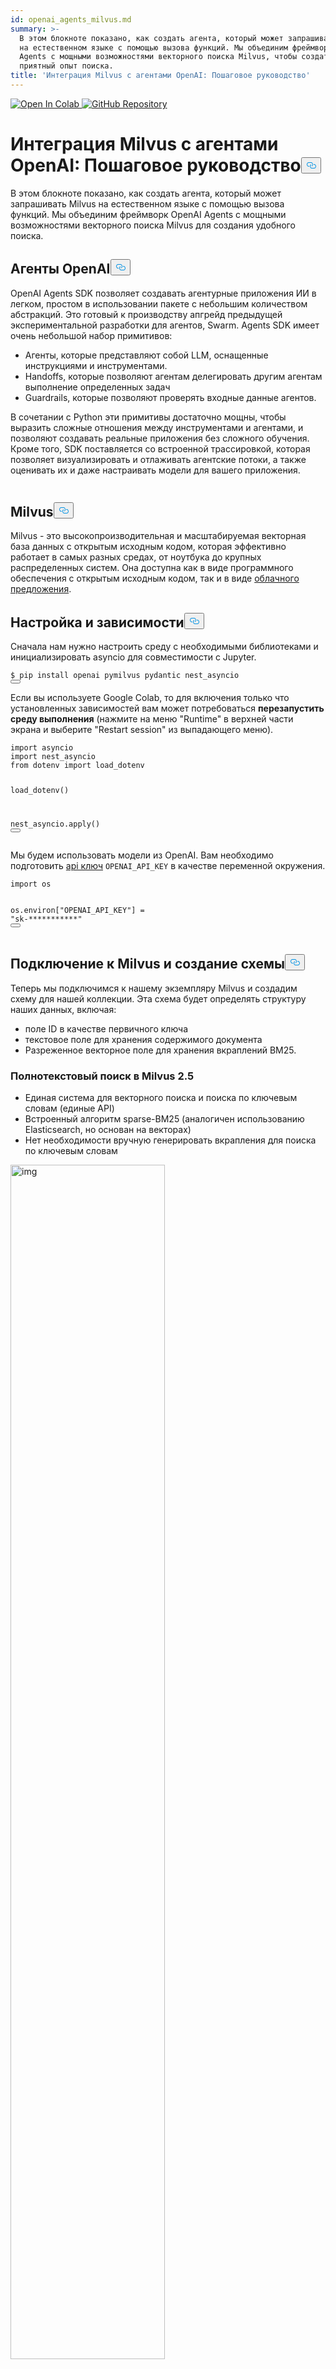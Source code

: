 ```yaml
---
id: openai_agents_milvus.md
summary: >-
  В этом блокноте показано, как создать агента, который может запрашивать Milvus
  на естественном языке с помощью вызова функций. Мы объединим фреймворк OpenAI
  Agents с мощными возможностями векторного поиска Milvus, чтобы создать
  приятный опыт поиска.
title: 'Интеграция Milvus с агентами OpenAI: Пошаговое руководство'
---
```

<p><a href="https://colab.research.google.com/github/milvus-io/bootcamp/blob/master/integration/openai_agents_milvus.ipynb" target="_parent">
<img translate="no" src="https://colab.research.google.com/assets/colab-badge.svg" alt="Open In Colab"/>
</a>
<a href="https://github.com/milvus-io/bootcamp/blob/master/integration/openai_agents_milvus.ipynb" target="_blank">
<img translate="no" src="https://img.shields.io/badge/View%20on%20GitHub-555555?style=flat&logo=github&logoColor=white" alt="GitHub Repository"/>
</a></p>
<h1 id="Milvus-Integration-with-OpenAI-Agents-A-Step-by-Step-Guide" class="common-anchor-header">Интеграция Milvus с агентами OpenAI: Пошаговое руководство<button data-href="#Milvus-Integration-with-OpenAI-Agents-A-Step-by-Step-Guide" class="anchor-icon" translate="no">
      <svg translate="no"
        aria-hidden="true"
        focusable="false"
        height="20"
        version="1.1"
        viewBox="0 0 16 16"
        width="16"
      >
        <path
          fill="#0092E4"
          fill-rule="evenodd"
          d="M4 9h1v1H4c-1.5 0-3-1.69-3-3.5S2.55 3 4 3h4c1.45 0 3 1.69 3 3.5 0 1.41-.91 2.72-2 3.25V8.59c.58-.45 1-1.27 1-2.09C10 5.22 8.98 4 8 4H4c-.98 0-2 1.22-2 2.5S3 9 4 9zm9-3h-1v1h1c1 0 2 1.22 2 2.5S13.98 12 13 12H9c-.98 0-2-1.22-2-2.5 0-.83.42-1.64 1-2.09V6.25c-1.09.53-2 1.84-2 3.25C6 11.31 7.55 13 9 13h4c1.45 0 3-1.69 3-3.5S14.5 6 13 6z"
        ></path>
      </svg>
    </button></h1><p>В этом блокноте показано, как создать агента, который может запрашивать Milvus на естественном языке с помощью вызова функций. Мы объединим фреймворк OpenAI Agents с мощными возможностями векторного поиска Milvus для создания удобного поиска.</p>
<h2 id="OpenAI-Agents" class="common-anchor-header">Агенты OpenAI<button data-href="#OpenAI-Agents" class="anchor-icon" translate="no">
      <svg translate="no"
        aria-hidden="true"
        focusable="false"
        height="20"
        version="1.1"
        viewBox="0 0 16 16"
        width="16"
      >
        <path
          fill="#0092E4"
          fill-rule="evenodd"
          d="M4 9h1v1H4c-1.5 0-3-1.69-3-3.5S2.55 3 4 3h4c1.45 0 3 1.69 3 3.5 0 1.41-.91 2.72-2 3.25V8.59c.58-.45 1-1.27 1-2.09C10 5.22 8.98 4 8 4H4c-.98 0-2 1.22-2 2.5S3 9 4 9zm9-3h-1v1h1c1 0 2 1.22 2 2.5S13.98 12 13 12H9c-.98 0-2-1.22-2-2.5 0-.83.42-1.64 1-2.09V6.25c-1.09.53-2 1.84-2 3.25C6 11.31 7.55 13 9 13h4c1.45 0 3-1.69 3-3.5S14.5 6 13 6z"
        ></path>
      </svg>
    </button></h2><p>OpenAI Agents SDK позволяет создавать агентурные приложения ИИ в легком, простом в использовании пакете с небольшим количеством абстракций. Это готовый к производству апгрейд предыдущей экспериментальной разработки для агентов, Swarm. Agents SDK имеет очень небольшой набор примитивов:</p>
<ul>
<li>Агенты, которые представляют собой LLM, оснащенные инструкциями и инструментами.</li>
<li>Handoffs, которые позволяют агентам делегировать другим агентам выполнение определенных задач</li>
<li>Guardrails, которые позволяют проверять входные данные агентов.</li>
</ul>
<p>В сочетании с Python эти примитивы достаточно мощны, чтобы выразить сложные отношения между инструментами и агентами, и позволяют создавать реальные приложения без сложного обучения. Кроме того, SDK поставляется со встроенной трассировкой, которая позволяет визуализировать и отлаживать агентские потоки, а также оценивать их и даже настраивать модели для вашего приложения.</p>
<p>
  <span class="img-wrapper">
    <img translate="no" src="/docs/v2.5.x/assets/openai-agent.png" alt="" class="doc-image" id="" />
    <span></span>
  </span>
</p>
<h2 id="Milvus" class="common-anchor-header">Milvus<button data-href="#Milvus" class="anchor-icon" translate="no">
      <svg translate="no"
        aria-hidden="true"
        focusable="false"
        height="20"
        version="1.1"
        viewBox="0 0 16 16"
        width="16"
      >
        <path
          fill="#0092E4"
          fill-rule="evenodd"
          d="M4 9h1v1H4c-1.5 0-3-1.69-3-3.5S2.55 3 4 3h4c1.45 0 3 1.69 3 3.5 0 1.41-.91 2.72-2 3.25V8.59c.58-.45 1-1.27 1-2.09C10 5.22 8.98 4 8 4H4c-.98 0-2 1.22-2 2.5S3 9 4 9zm9-3h-1v1h1c1 0 2 1.22 2 2.5S13.98 12 13 12H9c-.98 0-2-1.22-2-2.5 0-.83.42-1.64 1-2.09V6.25c-1.09.53-2 1.84-2 3.25C6 11.31 7.55 13 9 13h4c1.45 0 3-1.69 3-3.5S14.5 6 13 6z"
        ></path>
      </svg>
    </button></h2><p>Milvus - это высокопроизводительная и масштабируемая векторная база данных с открытым исходным кодом, которая эффективно работает в самых разных средах, от ноутбука до крупных распределенных систем. Она доступна как в виде программного обеспечения с открытым исходным кодом, так и в виде <a href="https://zilliz.com/">облачного предложения</a>.</p>
<h2 id="Setup-and-Dependencies" class="common-anchor-header">Настройка и зависимости<button data-href="#Setup-and-Dependencies" class="anchor-icon" translate="no">
      <svg translate="no"
        aria-hidden="true"
        focusable="false"
        height="20"
        version="1.1"
        viewBox="0 0 16 16"
        width="16"
      >
        <path
          fill="#0092E4"
          fill-rule="evenodd"
          d="M4 9h1v1H4c-1.5 0-3-1.69-3-3.5S2.55 3 4 3h4c1.45 0 3 1.69 3 3.5 0 1.41-.91 2.72-2 3.25V8.59c.58-.45 1-1.27 1-2.09C10 5.22 8.98 4 8 4H4c-.98 0-2 1.22-2 2.5S3 9 4 9zm9-3h-1v1h1c1 0 2 1.22 2 2.5S13.98 12 13 12H9c-.98 0-2-1.22-2-2.5 0-.83.42-1.64 1-2.09V6.25c-1.09.53-2 1.84-2 3.25C6 11.31 7.55 13 9 13h4c1.45 0 3-1.69 3-3.5S14.5 6 13 6z"
        ></path>
      </svg>
    </button></h2><p>Сначала нам нужно настроить среду с необходимыми библиотеками и инициализировать asyncio для совместимости с Jupyter.</p>
<pre><code translate="no" class="language-shell"><span class="hljs-meta prompt_">$ </span><span class="language-bash">pip install openai pymilvus pydantic nest_asyncio</span>
<button class="copy-code-btn"></button></code></pre>
<div class="alert note">
<p>Если вы используете Google Colab, то для включения только что установленных зависимостей вам может потребоваться <strong>перезапустить среду выполнения</strong> (нажмите на меню "Runtime" в верхней части экрана и выберите "Restart session" из выпадающего меню).</p>
</div>
<pre><code translate="no" class="language-python"><span class="hljs-keyword">import</span> asyncio
<span class="hljs-keyword">import</span> nest_asyncio
<span class="hljs-keyword">from</span> dotenv <span class="hljs-keyword">import</span> load_dotenv

load_dotenv()

nest_asyncio.apply()
<button class="copy-code-btn"></button></code></pre>
<p>Мы будем использовать модели из OpenAI. Вам необходимо подготовить <a href="https://platform.openai.com/docs/quickstart">api ключ</a> <code translate="no">OPENAI_API_KEY</code> в качестве переменной окружения.</p>
<pre><code translate="no" class="language-python"><span class="hljs-keyword">import</span> os

os.environ[<span class="hljs-string">&quot;OPENAI_API_KEY&quot;</span>] = <span class="hljs-string">&quot;sk-***********&quot;</span>
<button class="copy-code-btn"></button></code></pre>
<h2 id="Connecting-to-Milvus-and-Creating-a-Schema" class="common-anchor-header">Подключение к Milvus и создание схемы<button data-href="#Connecting-to-Milvus-and-Creating-a-Schema" class="anchor-icon" translate="no">
      <svg translate="no"
        aria-hidden="true"
        focusable="false"
        height="20"
        version="1.1"
        viewBox="0 0 16 16"
        width="16"
      >
        <path
          fill="#0092E4"
          fill-rule="evenodd"
          d="M4 9h1v1H4c-1.5 0-3-1.69-3-3.5S2.55 3 4 3h4c1.45 0 3 1.69 3 3.5 0 1.41-.91 2.72-2 3.25V8.59c.58-.45 1-1.27 1-2.09C10 5.22 8.98 4 8 4H4c-.98 0-2 1.22-2 2.5S3 9 4 9zm9-3h-1v1h1c1 0 2 1.22 2 2.5S13.98 12 13 12H9c-.98 0-2-1.22-2-2.5 0-.83.42-1.64 1-2.09V6.25c-1.09.53-2 1.84-2 3.25C6 11.31 7.55 13 9 13h4c1.45 0 3-1.69 3-3.5S14.5 6 13 6z"
        ></path>
      </svg>
    </button></h2><p>Теперь мы подключимся к нашему экземпляру Milvus и создадим схему для нашей коллекции. Эта схема будет определять структуру наших данных, включая:</p>
<ul>
<li>поле ID в качестве первичного ключа</li>
<li>текстовое поле для хранения содержимого документа</li>
<li>Разреженное векторное поле для хранения вкраплений BM25.</li>
</ul>
<h3 id="Full-Text-Search-in-Milvus-25" class="common-anchor-header">Полнотекстовый поиск в Milvus 2.5</h3><ul>
<li>Единая система для векторного поиска и поиска по ключевым словам (единые API)</li>
<li>Встроенный алгоритм sparse-BM25 (аналогичен использованию Elasticsearch, но основан на векторах)</li>
<li>Нет необходимости вручную генерировать вкрапления для поиска по ключевым словам</li>
</ul>
<p><img translate="no" src="https://milvus.io/docs/v2.5.x/assets/full-text-search.png" width="70%" alt="img"></p>
<h2 id="Install-Milvus-with-Docker" class="common-anchor-header">Установка Milvus с помощью Docker<button data-href="#Install-Milvus-with-Docker" class="anchor-icon" translate="no">
      <svg translate="no"
        aria-hidden="true"
        focusable="false"
        height="20"
        version="1.1"
        viewBox="0 0 16 16"
        width="16"
      >
        <path
          fill="#0092E4"
          fill-rule="evenodd"
          d="M4 9h1v1H4c-1.5 0-3-1.69-3-3.5S2.55 3 4 3h4c1.45 0 3 1.69 3 3.5 0 1.41-.91 2.72-2 3.25V8.59c.58-.45 1-1.27 1-2.09C10 5.22 8.98 4 8 4H4c-.98 0-2 1.22-2 2.5S3 9 4 9zm9-3h-1v1h1c1 0 2 1.22 2 2.5S13.98 12 13 12H9c-.98 0-2-1.22-2-2.5 0-.83.42-1.64 1-2.09V6.25c-1.09.53-2 1.84-2 3.25C6 11.31 7.55 13 9 13h4c1.45 0 3-1.69 3-3.5S14.5 6 13 6z"
        ></path>
      </svg>
    </button></h2><p>Прежде чем запускать этот пример, убедитесь, что установили Milvus и запустили его с помощью Docker, посмотрите нашу документацию - https://milvus.io/docs/install_standalone-docker.md.</p>
<pre><code translate="no" class="language-python"><span class="hljs-keyword">from</span> pymilvus <span class="hljs-keyword">import</span> DataType, FunctionType, MilvusClient

client = MilvusClient(uri=<span class="hljs-string">&quot;http://localhost:19530&quot;</span>)

schema = client.create_schema()

<span class="hljs-comment"># Simple schema that handles both text and vectors</span>
schema.add_field(
    field_name=<span class="hljs-string">&quot;id&quot;</span>, datatype=DataType.INT64, is_primary=<span class="hljs-literal">True</span>, auto_id=<span class="hljs-literal">True</span>
)
schema.add_field(
    field_name=<span class="hljs-string">&quot;text&quot;</span>, datatype=DataType.VARCHAR, max_length=<span class="hljs-number">1000</span>, enable_analyzer=<span class="hljs-literal">True</span>
)
schema.add_field(field_name=<span class="hljs-string">&quot;sparse&quot;</span>, datatype=DataType.SPARSE_FLOAT_VECTOR)
<button class="copy-code-btn"></button></code></pre>
<pre><code translate="no">{'auto_id': False, 'description': '', 'fields': [{'name': 'id', 'description': '', 'type': &lt;DataType.INT64: 5&gt;, 'is_primary': True, 'auto_id': True}, {'name': 'text', 'description': '', 'type': &lt;DataType.VARCHAR: 21&gt;, 'params': {'max_length': 1000, 'enable_analyzer': True}}, {'name': 'sparse', 'description': '', 'type': &lt;DataType.SPARSE_FLOAT_VECTOR: 104&gt;}], 'enable_dynamic_field': False}
</code></pre>
<h2 id="Setting-Up-BM25-for-Full-Text-Search" class="common-anchor-header">Настройка BM25 для полнотекстового поиска<button data-href="#Setting-Up-BM25-for-Full-Text-Search" class="anchor-icon" translate="no">
      <svg translate="no"
        aria-hidden="true"
        focusable="false"
        height="20"
        version="1.1"
        viewBox="0 0 16 16"
        width="16"
      >
        <path
          fill="#0092E4"
          fill-rule="evenodd"
          d="M4 9h1v1H4c-1.5 0-3-1.69-3-3.5S2.55 3 4 3h4c1.45 0 3 1.69 3 3.5 0 1.41-.91 2.72-2 3.25V8.59c.58-.45 1-1.27 1-2.09C10 5.22 8.98 4 8 4H4c-.98 0-2 1.22-2 2.5S3 9 4 9zm9-3h-1v1h1c1 0 2 1.22 2 2.5S13.98 12 13 12H9c-.98 0-2-1.22-2-2.5 0-.83.42-1.64 1-2.09V6.25c-1.09.53-2 1.84-2 3.25C6 11.31 7.55 13 9 13h4c1.45 0 3-1.69 3-3.5S14.5 6 13 6z"
        ></path>
      </svg>
    </button></h2><p>Milvus поддерживает полнотекстовый поиск с помощью функций BM25. Здесь мы определяем функцию, которая будет автоматически преобразовывать наши текстовые данные в разреженные векторные представления, оптимизированные для текстового поиска.</p>
<pre><code translate="no" class="language-python"><span class="hljs-keyword">from</span> pymilvus <span class="hljs-keyword">import</span> Function

<span class="hljs-comment"># Milvus handles tokenization and BM25 conversion</span>
bm25_function = Function(
    name=<span class="hljs-string">&quot;text_bm25_emb&quot;</span>,  <span class="hljs-comment"># Function name</span>
    input_field_names=[<span class="hljs-string">&quot;text&quot;</span>],  <span class="hljs-comment"># Name of the VARCHAR field containing raw text data</span>
    output_field_names=[
        <span class="hljs-string">&quot;sparse&quot;</span>
    ],  <span class="hljs-comment"># Name of the SPARSE_FLOAT_VECTOR field reserved to store generated embeddings</span>
    function_type=FunctionType.BM25,
)

schema.add_function(bm25_function)
<button class="copy-code-btn"></button></code></pre>
<pre><code translate="no">{'auto_id': False, 'description': '', 'fields': [{'name': 'id', 'description': '', 'type': &lt;DataType.INT64: 5&gt;, 'is_primary': True, 'auto_id': True}, {'name': 'text', 'description': '', 'type': &lt;DataType.VARCHAR: 21&gt;, 'params': {'max_length': 1000, 'enable_analyzer': True}}, {'name': 'sparse', 'description': '', 'type': &lt;DataType.SPARSE_FLOAT_VECTOR: 104&gt;, 'is_function_output': True}], 'enable_dynamic_field': False, 'functions': [{'name': 'text_bm25_emb', 'description': '', 'type': &lt;FunctionType.BM25: 1&gt;, 'input_field_names': ['text'], 'output_field_names': ['sparse'], 'params': {}}]}
</code></pre>
<h2 id="Creating-the-Collection-and-Loading-Sample-Data" class="common-anchor-header">Создание коллекции и загрузка образцов данных<button data-href="#Creating-the-Collection-and-Loading-Sample-Data" class="anchor-icon" translate="no">
      <svg translate="no"
        aria-hidden="true"
        focusable="false"
        height="20"
        version="1.1"
        viewBox="0 0 16 16"
        width="16"
      >
        <path
          fill="#0092E4"
          fill-rule="evenodd"
          d="M4 9h1v1H4c-1.5 0-3-1.69-3-3.5S2.55 3 4 3h4c1.45 0 3 1.69 3 3.5 0 1.41-.91 2.72-2 3.25V8.59c.58-.45 1-1.27 1-2.09C10 5.22 8.98 4 8 4H4c-.98 0-2 1.22-2 2.5S3 9 4 9zm9-3h-1v1h1c1 0 2 1.22 2 2.5S13.98 12 13 12H9c-.98 0-2-1.22-2-2.5 0-.83.42-1.64 1-2.09V6.25c-1.09.53-2 1.84-2 3.25C6 11.31 7.55 13 9 13h4c1.45 0 3-1.69 3-3.5S14.5 6 13 6z"
        ></path>
      </svg>
    </button></h2><p>Теперь мы создадим нашу коллекцию с параметрами схемы и индекса, а затем загрузим несколько примеров данных об информационном поиске и Milvus.</p>
<pre><code translate="no" class="language-python">index_params = client.prepare_index_params()

index_params.add_index(field_name=<span class="hljs-string">&quot;sparse&quot;</span>, index_type=<span class="hljs-string">&quot;AUTOINDEX&quot;</span>, metric_type=<span class="hljs-string">&quot;BM25&quot;</span>)

<span class="hljs-keyword">if</span> client.has_collection(<span class="hljs-string">&quot;demo&quot;</span>):
    client.drop_collection(<span class="hljs-string">&quot;demo&quot;</span>)

client.create_collection(
    collection_name=<span class="hljs-string">&quot;demo&quot;</span>,
    schema=schema,
    index_params=index_params,
)

<span class="hljs-comment">## 3. Loading Test Data</span>
client.insert(
    <span class="hljs-string">&quot;demo&quot;</span>,
    [
        {
            <span class="hljs-string">&quot;text&quot;</span>: <span class="hljs-string">&quot;Information retrieval helps users find relevant documents in large datasets.&quot;</span>
        },
        {
            <span class="hljs-string">&quot;text&quot;</span>: <span class="hljs-string">&quot;Search engines use information retrieval techniques to index and rank web pages.&quot;</span>
        },
        {
            <span class="hljs-string">&quot;text&quot;</span>: <span class="hljs-string">&quot;The core of IR is matching user queries with the most relevant content.&quot;</span>
        },
        {
            <span class="hljs-string">&quot;text&quot;</span>: <span class="hljs-string">&quot;Vector search is revolutionising modern information retrieval systems.&quot;</span>
        },
        {
            <span class="hljs-string">&quot;text&quot;</span>: <span class="hljs-string">&quot;Machine learning improves ranking algorithms in information retrieval.&quot;</span>
        },
        {
            <span class="hljs-string">&quot;text&quot;</span>: <span class="hljs-string">&quot;IR techniques include keyword-based search, semantic search, and vector search.&quot;</span>
        },
        {
            <span class="hljs-string">&quot;text&quot;</span>: <span class="hljs-string">&quot;Boolean retrieval is one of the earliest information retrieval methods.&quot;</span>
        },
        {<span class="hljs-string">&quot;text&quot;</span>: <span class="hljs-string">&quot;TF-IDF is a classic method used to score document relevance in IR.&quot;</span>},
        {
            <span class="hljs-string">&quot;text&quot;</span>: <span class="hljs-string">&quot;Modern IR systems integrate deep learning for better contextual understanding.&quot;</span>
        },
        {
            <span class="hljs-string">&quot;text&quot;</span>: <span class="hljs-string">&quot;Milvus is an open-source vector database designed for AI-powered search.&quot;</span>
        },
        {
            <span class="hljs-string">&quot;text&quot;</span>: <span class="hljs-string">&quot;Milvus enables fast and scalable similarity search on high-dimensional data.&quot;</span>
        },
        {
            <span class="hljs-string">&quot;text&quot;</span>: <span class="hljs-string">&quot;With Milvus, developers can build applications that support image, text, and video retrieval.&quot;</span>
        },
        {
            <span class="hljs-string">&quot;text&quot;</span>: <span class="hljs-string">&quot;Milvus integrates well with deep learning frameworks like PyTorch and TensorFlow.&quot;</span>
        },
        {
            <span class="hljs-string">&quot;text&quot;</span>: <span class="hljs-string">&quot;The core of Milvus is optimised for approximate nearest neighbour (ANN) search.&quot;</span>
        },
        {
            <span class="hljs-string">&quot;text&quot;</span>: <span class="hljs-string">&quot;Milvus supports hybrid search combining structured and unstructured data.&quot;</span>
        },
        {
            <span class="hljs-string">&quot;text&quot;</span>: <span class="hljs-string">&quot;Large-scale AI applications rely on Milvus for efficient vector retrieval.&quot;</span>
        },
        {<span class="hljs-string">&quot;text&quot;</span>: <span class="hljs-string">&quot;Milvus makes it easy to perform high-speed similarity searches.&quot;</span>},
        {<span class="hljs-string">&quot;text&quot;</span>: <span class="hljs-string">&quot;Cloud-native by design, Milvus scales effortlessly with demand.&quot;</span>},
        {
            <span class="hljs-string">&quot;text&quot;</span>: <span class="hljs-string">&quot;Milvus powers applications in recommendation systems, fraud detection, and genomics.&quot;</span>
        },
        {
            <span class="hljs-string">&quot;text&quot;</span>: <span class="hljs-string">&quot;The latest version of Milvus introduces faster indexing and lower latency.&quot;</span>
        },
        {<span class="hljs-string">&quot;text&quot;</span>: <span class="hljs-string">&quot;Milvus supports HNSW, IVF_FLAT, and other popular ANN algorithms.&quot;</span>},
        {
            <span class="hljs-string">&quot;text&quot;</span>: <span class="hljs-string">&quot;Vector embeddings from models like OpenAI’s CLIP can be indexed in Milvus.&quot;</span>
        },
        {
            <span class="hljs-string">&quot;text&quot;</span>: <span class="hljs-string">&quot;Milvus has built-in support for multi-tenancy in enterprise use cases.&quot;</span>
        },
        {
            <span class="hljs-string">&quot;text&quot;</span>: <span class="hljs-string">&quot;The Milvus community actively contributes to improving its performance.&quot;</span>
        },
        {
            <span class="hljs-string">&quot;text&quot;</span>: <span class="hljs-string">&quot;Milvus integrates with data pipelines like Apache Kafka for real-time updates.&quot;</span>
        },
        {
            <span class="hljs-string">&quot;text&quot;</span>: <span class="hljs-string">&quot;Using Milvus, companies can enhance search experiences with vector search.&quot;</span>
        },
        {
            <span class="hljs-string">&quot;text&quot;</span>: <span class="hljs-string">&quot;Milvus plays a crucial role in powering AI search in medical research.&quot;</span>
        },
        {<span class="hljs-string">&quot;text&quot;</span>: <span class="hljs-string">&quot;Milvus integrates with LangChain for advanced RAG pipelines.&quot;</span>},
        {
            <span class="hljs-string">&quot;text&quot;</span>: <span class="hljs-string">&quot;Open-source contributors continue to enhance Milvus’ search performance.&quot;</span>
        },
        {
            <span class="hljs-string">&quot;text&quot;</span>: <span class="hljs-string">&quot;Multi-modal search in Milvus enables applications beyond text and images.&quot;</span>
        },
        {<span class="hljs-string">&quot;text&quot;</span>: <span class="hljs-string">&quot;Milvus has an intuitive REST API for easy integration.&quot;</span>},
        {<span class="hljs-string">&quot;text&quot;</span>: <span class="hljs-string">&quot;Milvus’ FAISS and HNSW backends provide flexibility in indexing.&quot;</span>},
        {
            <span class="hljs-string">&quot;text&quot;</span>: <span class="hljs-string">&quot;The architecture of Milvus ensures fault tolerance and high availability.&quot;</span>
        },
        {<span class="hljs-string">&quot;text&quot;</span>: <span class="hljs-string">&quot;Milvus integrates seamlessly with LLM-based applications.&quot;</span>},
        {<span class="hljs-string">&quot;text&quot;</span>: <span class="hljs-string">&quot;Startups leverage Milvus to build next-gen AI-powered products.&quot;</span>},
        {<span class="hljs-string">&quot;text&quot;</span>: <span class="hljs-string">&quot;Milvus Cloud offers a managed solution for vector search at scale.&quot;</span>},
        {
            <span class="hljs-string">&quot;text&quot;</span>: <span class="hljs-string">&quot;The future of AI search is being shaped by Milvus and similar vector databases.&quot;</span>
        },
    ],
)
<button class="copy-code-btn"></button></code></pre>
<pre><code translate="no">{'insert_count': 37, 'ids': [456486814660619140, 456486814660619141, 456486814660619142, 456486814660619143, 456486814660619144, 456486814660619145, 456486814660619146, 456486814660619147, 456486814660619148, 456486814660619149, 456486814660619150, 456486814660619151, 456486814660619152, 456486814660619153, 456486814660619154, 456486814660619155, 456486814660619156, 456486814660619157, 456486814660619158, 456486814660619159, 456486814660619160, 456486814660619161, 456486814660619162, 456486814660619163, 456486814660619164, 456486814660619165, 456486814660619166, 456486814660619167, 456486814660619168, 456486814660619169, 456486814660619170, 456486814660619171, 456486814660619172, 456486814660619173, 456486814660619174, 456486814660619175, 456486814660619176], 'cost': 0}
</code></pre>
<h2 id="Defining-Output-Types-for-Structured-Results" class="common-anchor-header">Определение типов вывода для структурированных результатов<button data-href="#Defining-Output-Types-for-Structured-Results" class="anchor-icon" translate="no">
      <svg translate="no"
        aria-hidden="true"
        focusable="false"
        height="20"
        version="1.1"
        viewBox="0 0 16 16"
        width="16"
      >
        <path
          fill="#0092E4"
          fill-rule="evenodd"
          d="M4 9h1v1H4c-1.5 0-3-1.69-3-3.5S2.55 3 4 3h4c1.45 0 3 1.69 3 3.5 0 1.41-.91 2.72-2 3.25V8.59c.58-.45 1-1.27 1-2.09C10 5.22 8.98 4 8 4H4c-.98 0-2 1.22-2 2.5S3 9 4 9zm9-3h-1v1h1c1 0 2 1.22 2 2.5S13.98 12 13 12H9c-.98 0-2-1.22-2-2.5 0-.83.42-1.64 1-2.09V6.25c-1.09.53-2 1.84-2 3.25C6 11.31 7.55 13 9 13h4c1.45 0 3-1.69 3-3.5S14.5 6 13 6z"
        ></path>
      </svg>
    </button></h2><p>Чтобы сделать результаты поиска более структурированными и удобными для работы, мы определим модели Pydantic, которые определят формат результатов поиска.</p>
<pre><code translate="no" class="language-python"><span class="hljs-keyword">from</span> pydantic <span class="hljs-keyword">import</span> BaseModel


<span class="hljs-comment"># Simplified output model for search results</span>
<span class="hljs-keyword">class</span> <span class="hljs-title class_">MilvusSearchResult</span>(<span class="hljs-title class_ inherited__">BaseModel</span>):
    <span class="hljs-built_in">id</span>: <span class="hljs-built_in">int</span>
    text: <span class="hljs-built_in">str</span>


<span class="hljs-keyword">class</span> <span class="hljs-title class_">MilvusSearchResults</span>(<span class="hljs-title class_ inherited__">BaseModel</span>):
    results: <span class="hljs-built_in">list</span>[MilvusSearchResult]
    query: <span class="hljs-built_in">str</span>
<button class="copy-code-btn"></button></code></pre>
<h2 id="Creating-a-Custom-Search-Tool" class="common-anchor-header">Создание пользовательского инструмента поиска<button data-href="#Creating-a-Custom-Search-Tool" class="anchor-icon" translate="no">
      <svg translate="no"
        aria-hidden="true"
        focusable="false"
        height="20"
        version="1.1"
        viewBox="0 0 16 16"
        width="16"
      >
        <path
          fill="#0092E4"
          fill-rule="evenodd"
          d="M4 9h1v1H4c-1.5 0-3-1.69-3-3.5S2.55 3 4 3h4c1.45 0 3 1.69 3 3.5 0 1.41-.91 2.72-2 3.25V8.59c.58-.45 1-1.27 1-2.09C10 5.22 8.98 4 8 4H4c-.98 0-2 1.22-2 2.5S3 9 4 9zm9-3h-1v1h1c1 0 2 1.22 2 2.5S13.98 12 13 12H9c-.98 0-2-1.22-2-2.5 0-.83.42-1.64 1-2.09V6.25c-1.09.53-2 1.84-2 3.25C6 11.31 7.55 13 9 13h4c1.45 0 3-1.69 3-3.5S14.5 6 13 6z"
        ></path>
      </svg>
    </button></h2><p>Далее мы создадим пользовательский функциональный инструмент, который наш агент сможет использовать для поиска в базе данных Milvus. Этот инструмент будет:</p>
<ol>
<li>Принимать имя коллекции, текст запроса и параметр ограничения</li>
<li>Выполнять поиск BM25 по коллекции Milvus</li>
<li>Возвращать результаты в структурированном формате.</li>
</ol>
<pre><code translate="no" class="language-python"><span class="hljs-keyword">import</span> json
<span class="hljs-keyword">from</span> typing <span class="hljs-keyword">import</span> <span class="hljs-type">Any</span>
<span class="hljs-keyword">from</span> pymilvus <span class="hljs-keyword">import</span> MilvusClient
<span class="hljs-keyword">from</span> agents <span class="hljs-keyword">import</span> function_tool, RunContextWrapper


<span class="hljs-meta">@function_tool</span>
<span class="hljs-keyword">async</span> <span class="hljs-keyword">def</span> <span class="hljs-title function_">search_milvus_text</span>(<span class="hljs-params">
    ctx: RunContextWrapper[<span class="hljs-type">Any</span>], collection_name: <span class="hljs-built_in">str</span>, query_text: <span class="hljs-built_in">str</span>, limit: <span class="hljs-built_in">int</span>
</span>) -&gt; <span class="hljs-built_in">str</span>:
    <span class="hljs-string">&quot;&quot;&quot;Search for text documents in a Milvus collection using full text search.

    Args:
        collection_name: Name of the Milvus collection to search.
        query_text: The text query to search for.
        limit: Maximum number of results to return.
    &quot;&quot;&quot;</span>
    <span class="hljs-keyword">try</span>:
        <span class="hljs-comment"># Initialize Milvus client</span>
        client = MilvusClient()

        <span class="hljs-comment"># Prepare search parameters for BM25</span>
        search_params = {<span class="hljs-string">&quot;metric_type&quot;</span>: <span class="hljs-string">&quot;BM25&quot;</span>, <span class="hljs-string">&quot;params&quot;</span>: {<span class="hljs-string">&quot;drop_ratio_search&quot;</span>: <span class="hljs-number">0.2</span>}}

        <span class="hljs-comment"># Execute search with text query</span>
        results = client.search(
            collection_name=collection_name,
            data=[query_text],
            anns_field=<span class="hljs-string">&quot;sparse&quot;</span>,
            limit=limit,
            search_params=search_params,
            output_fields=[<span class="hljs-string">&quot;text&quot;</span>],
        )
        <span class="hljs-keyword">return</span> json.dumps(
            {<span class="hljs-string">&quot;results&quot;</span>: results, <span class="hljs-string">&quot;query&quot;</span>: query_text, <span class="hljs-string">&quot;collection&quot;</span>: collection_name}
        )

    <span class="hljs-keyword">except</span> Exception <span class="hljs-keyword">as</span> e:
        <span class="hljs-built_in">print</span>(<span class="hljs-string">f&quot;Exception is: <span class="hljs-subst">{e}</span>&quot;</span>)
        <span class="hljs-keyword">return</span> <span class="hljs-string">f&quot;Error searching Milvus: <span class="hljs-subst">{<span class="hljs-built_in">str</span>(e)}</span>&quot;</span>
<button class="copy-code-btn"></button></code></pre>
<h2 id="Building-the-Agent" class="common-anchor-header">Создание агента<button data-href="#Building-the-Agent" class="anchor-icon" translate="no">
      <svg translate="no"
        aria-hidden="true"
        focusable="false"
        height="20"
        version="1.1"
        viewBox="0 0 16 16"
        width="16"
      >
        <path
          fill="#0092E4"
          fill-rule="evenodd"
          d="M4 9h1v1H4c-1.5 0-3-1.69-3-3.5S2.55 3 4 3h4c1.45 0 3 1.69 3 3.5 0 1.41-.91 2.72-2 3.25V8.59c.58-.45 1-1.27 1-2.09C10 5.22 8.98 4 8 4H4c-.98 0-2 1.22-2 2.5S3 9 4 9zm9-3h-1v1h1c1 0 2 1.22 2 2.5S13.98 12 13 12H9c-.98 0-2-1.22-2-2.5 0-.83.42-1.64 1-2.09V6.25c-1.09.53-2 1.84-2 3.25C6 11.31 7.55 13 9 13h4c1.45 0 3-1.69 3-3.5S14.5 6 13 6z"
        ></path>
      </svg>
    </button></h2><p>Теперь мы создадим агента, который сможет использовать наш инструмент поиска. Мы дадим ему инструкции по обработке поисковых запросов и укажем, что он должен возвращать результаты в нашем структурированном формате.</p>
<pre><code translate="no" class="language-python"><span class="hljs-keyword">from</span> agents <span class="hljs-keyword">import</span> Agent, Runner, WebSearchTool, trace


<span class="hljs-keyword">async</span> <span class="hljs-keyword">def</span> <span class="hljs-title function_">main</span>():
    agent = Agent(
        name=<span class="hljs-string">&quot;Milvus Searcher&quot;</span>,
        instructions=<span class="hljs-string">&quot;&quot;&quot;
        You are a helpful agent that can search through Milvus vector database using full text search. Return the results in a structured format.
        &quot;&quot;&quot;</span>,
        tools=[
            WebSearchTool(user_location={<span class="hljs-string">&quot;type&quot;</span>: <span class="hljs-string">&quot;approximate&quot;</span>, <span class="hljs-string">&quot;city&quot;</span>: <span class="hljs-string">&quot;New York&quot;</span>}),
            search_milvus_text,
        ],
        output_type=MilvusSearchResults,
    )

    <span class="hljs-keyword">with</span> trace(<span class="hljs-string">&quot;Milvus search example&quot;</span>):
        result = <span class="hljs-keyword">await</span> Runner.run(
            agent,
            <span class="hljs-string">&quot;Find documents in the &#x27;demo&#x27; collection that are similar to this concept: &#x27;information retrieval&#x27;&quot;</span>,
        )
        <span class="hljs-comment"># print(result.final_output.results)</span>
        formatted_results = <span class="hljs-string">&quot;\n&quot;</span>.join(
            <span class="hljs-string">f&quot;<span class="hljs-subst">{i+<span class="hljs-number">1</span>}</span>. ID: <span class="hljs-subst">{res.<span class="hljs-built_in">id</span>}</span>, Text: <span class="hljs-subst">{res.text}</span>&quot;</span>
            <span class="hljs-keyword">for</span> i, res <span class="hljs-keyword">in</span> <span class="hljs-built_in">enumerate</span>(result.final_output.results)
        )
        <span class="hljs-built_in">print</span>(<span class="hljs-string">f&quot;Search results:\n<span class="hljs-subst">{formatted_results}</span>&quot;</span>)
<button class="copy-code-btn"></button></code></pre>
<pre><code translate="no" class="language-python">asyncio.run(main())
<button class="copy-code-btn"></button></code></pre>
<pre><code translate="no">Search results:
1. ID: 456486814660619146, Text: Boolean retrieval is one of the earliest information retrieval methods.
2. ID: 456486814660619144, Text: Machine learning improves ranking algorithms in information retrieval.
3. ID: 456486814660619143, Text: Vector search is revolutionising modern information retrieval systems.
4. ID: 456486814660619140, Text: Information retrieval helps users find relevant documents in large datasets.
5. ID: 456486814660619141, Text: Search engines use information retrieval techniques to index and rank web pages.
</code></pre>
